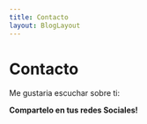 ```yaml
---
title: Contacto
layout: BlogLayout
---
```

# Contacto

Me gustaria escuchar sobre ti:

<ContactForm />

**Compartelo en tus redes Sociales!**
<SocialButtons />
